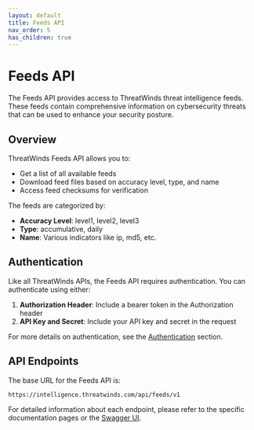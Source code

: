 ```yaml
---
layout: default
title: Feeds API
nav_order: 5
has_children: true
---
```


# Feeds API

The Feeds API provides access to ThreatWinds threat intelligence feeds. These feeds contain comprehensive information on cybersecurity threats that can be used to enhance your security posture.

## Overview

ThreatWinds Feeds API allows you to:

- Get a list of all available feeds
- Download feed files based on accuracy level, type, and name
- Access feed checksums for verification

The feeds are categorized by:

- **Accuracy Level**: level1, level2, level3
- **Type**: accumulative, daily
- **Name**: Various indicators like ip, md5, etc.

## Authentication

Like all ThreatWinds APIs, the Feeds API requires authentication. You can authenticate using either:

1. **Authorization Header**: Include a bearer token in the Authorization header
2. **API Key and Secret**: Include your API key and secret in the request

For more details on authentication, see the [Authentication](/auth) section.

## API Endpoints

The base URL for the Feeds API is:

```
https://intelligence.threatwinds.com/api/feeds/v1
```

For detailed information about each endpoint, please refer to the specific documentation pages or the [Swagger UI](https://intelligence.threatwinds.com/api/feeds/v1/swagger/index.html).